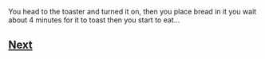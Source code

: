 You head to the toaster and turned it on, then you place bread in it you wait about 4 minutes for it to toast then you start to eat...

## [Next]()